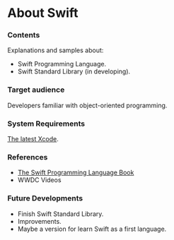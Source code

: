 # About Swift

### Contents
Explanations and samples about: 
* Swift Programming Language.
* Swift Standard Library (in developing).

### Target audience
Developers familiar with object-oriented programming.

### System Requirements
[The latest Xcode](https://developer.apple.com/xcode/downloads/).

### References
* [The Swift Programming Language Book](https://developer.apple.com/library/content/documentation/Swift/Conceptual/Swift_Programming_Language/index.html)
* WWDC Videos

### Future Developments
* Finish Swift Standard Library.
* Improvements.
* Maybe a version for learn Swift as a first language.
